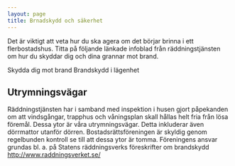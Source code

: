 ```yaml
---
layout: page
title: Brnadskydd och säkerhet
---
```

Det är viktigt att veta hur du ska agera om det börjar brinna i ett flerbostadshus. Titta på följande länkade infoblad från räddningstjänsten om hur du skyddar dig och dina grannar mot brand.

Skydda dig mot brand
Brandskydd i lägenhet

## Utrymningsvägar
Räddningstjänsten har i samband med inspektion i husen gjort påpekanden om att vindsgångar, trapphus och våningsplan skall hållas helt fria från lösa föremål. Dessa ytor är våra utrymningsvägar. Detta inkluderar även dörrmattor utanför dörren.
Bostadsrättsföreningen är skyldig genom regelbunden kontroll se till att dessa ytor är tomma. Föreningens ansvar grundas bl. a. på Statens räddningsverks föreskrifter om brandskydd http://www.raddningsverket.se/
